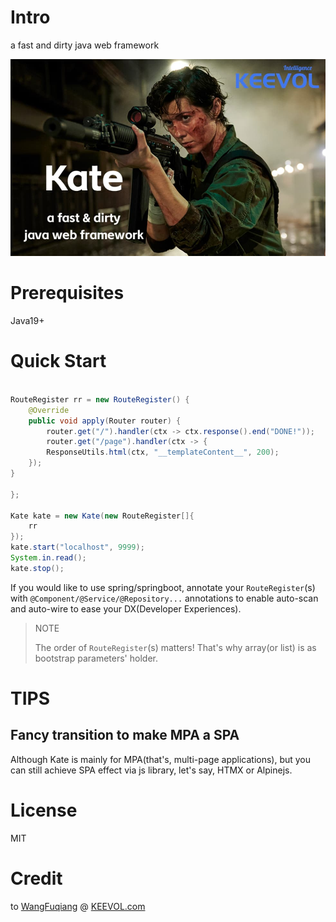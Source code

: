 # Intro

a fast and dirty java web framework

![](images/kate.jpg)

# Prerequisites

Java19+

# Quick Start

```java

RouteRegister rr = new RouteRegister() {
    @Override
    public void apply(Router router) {
        router.get("/").handler(ctx -> ctx.response().end("DONE!"));
        router.get("/page").handler(ctx -> {
        ResponseUtils.html(ctx, "__templateContent__", 200);
    });
}

};

Kate kate = new Kate(new RouteRegister[]{
    rr
});
kate.start("localhost", 9999);
System.in.read();
kate.stop();
```

If you would like to use spring/springboot, annotate your `RouteRegister`(s) with `@Component/@Service/@Repository...` annotations to enable auto-scan and auto-wire to ease your DX(Developer Experiences).

> NOTE
> 
> The order of `RouteRegister`(s) matters!
> That's why array(or list) is as bootstrap parameters' holder.

# TIPS

## Fancy transition to make MPA a SPA

Although Kate is mainly for MPA(that's, multi-page applications), but you can still achieve SPA effect via js library, let's say, HTMX or Alpinejs.


# License

MIT

# Credit

to [WangFuqiang](https://afoo.me) @ [KEEVOL.com](https://keevol.com)
